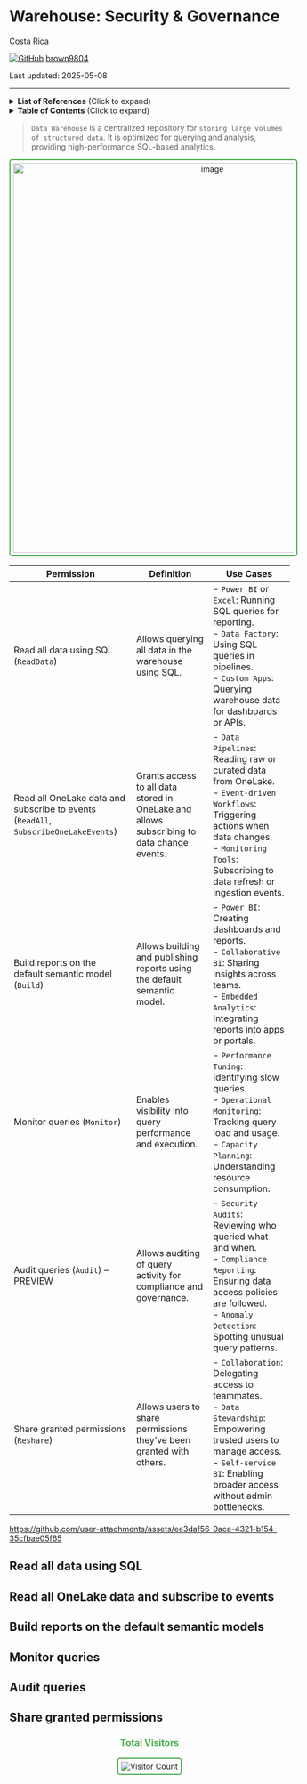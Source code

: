 # Warehouse: Security \& Governance

Costa Rica

[![GitHub](https://img.shields.io/badge/--181717?logo=github&logoColor=ffffff)](https://github.com/)
[brown9804](https://github.com/brown9804)

Last updated: 2025-05-08

------------------------------------------

<details>
<summary><b>List of References</b> (Click to expand)</summary>

- [Security for data warehousing in Microsoft Fabric](https://learn.microsoft.com/en-us/fabric/data-warehouse/security)
- [Permission model](https://learn.microsoft.com/en-us/fabric/security/permission-model)
- [Share your data and manage permissions](https://learn.microsoft.com/en-us/fabric/data-warehouse/share-warehouse-manage-permissions)

</details>

<details>
<summary><b>Table of Contents</b> (Click to expand)</summary>

</details>

> `Data Warehouse` is a centralized repository for `storing large volumes of structured data`. It is optimized for querying and analysis, providing high-performance SQL-based analytics.

<div align="center">

  <img width="700" alt="image" src="https://github.com/user-attachments/assets/0a204dbf-af7a-434a-8265-65cc40fa4dc8" style="border: 2px solid #4CAF50; border-radius: 5px; padding: 5px;"/>

</div>

| **Permission**                                 | **Definition**                                                                 | **Use Cases**                                                                                                                                                                                                 |
|-----------------------------------------------|---------------------------------------------------------------------------------|--------------------------------------------------------------------------------------------------------------------------------------------------------------------------------------------------------------|
| Read all data using SQL (`ReadData`)          | Allows querying all data in the warehouse using SQL.                           | - `Power BI` or `Excel`: Running SQL queries for reporting.<br/>- `Data Factory`: Using SQL queries in pipelines.<br/>- `Custom Apps`: Querying warehouse data for dashboards or APIs. |
| Read all OneLake data and subscribe to events (`ReadAll`, `SubscribeOneLakeEvents`) | Grants access to all data stored in OneLake and allows subscribing to data change events. | - `Data Pipelines`: Reading raw or curated data from OneLake.<br/>- `Event-driven Workflows`: Triggering actions when data changes.<br/>- `Monitoring Tools`: Subscribing to data refresh or ingestion events. |
| Build reports on the default semantic model (`Build`) | Allows building and publishing reports using the default semantic model.       | - `Power BI`: Creating dashboards and reports.<br/>- `Collaborative BI`: Sharing insights across teams.<br/>- `Embedded Analytics`: Integrating reports into apps or portals. |
| Monitor queries (`Monitor`)                   | Enables visibility into query performance and execution.                       | - `Performance Tuning`: Identifying slow queries.<br/>- `Operational Monitoring`: Tracking query load and usage.<br/>- `Capacity Planning`: Understanding resource consumption. |
| Audit queries (`Audit`) – PREVIEW             | Allows auditing of query activity for compliance and governance.               | - `Security Audits`: Reviewing who queried what and when.<br/>- `Compliance Reporting`: Ensuring data access policies are followed.<br/>- `Anomaly Detection`: Spotting unusual query patterns. |
| Share granted permissions (`Reshare`)         | Allows users to share permissions they’ve been granted with others.            | - `Collaboration`: Delegating access to teammates.<br/>- `Data Stewardship`: Empowering trusted users to manage access.<br/>- `Self-service BI`: Enabling broader access without admin bottlenecks. |

https://github.com/user-attachments/assets/ee3daf56-9aca-4321-b154-35cfbae05f65

## Read all data using SQL 

## Read all OneLake data and subscribe to events

## Build reports on the default semantic models

## Monitor queries

## Audit queries

## Share granted permissions

<div align="center">
  <h3 style="color: #4CAF50;">Total Visitors</h3>
  <img src="https://profile-counter.glitch.me/brown9804/count.svg" alt="Visitor Count" style="border: 2px solid #4CAF50; border-radius: 5px; padding: 5px;"/>
</div>
